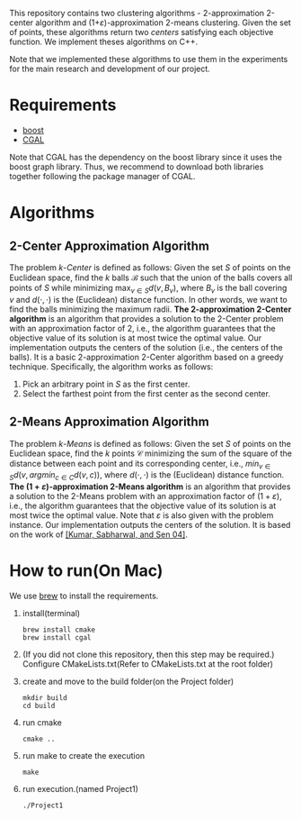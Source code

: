 This repository contains two clustering algorithms - 2-approximation 2-center algorithm and (1+$\varepsilon$)-approximation 2-means clustering. Given the set of points, these algorithms return two _centers_ satisfying each objective function. We implement theses algorithms on C++.

Note that we implemented these algorithms to use them in the experiments for the main research and development of our project.

# Requirements
- [boost](https://www.boost.org/)
- [CGAL](https://www.cgal.org/)

Note that CGAL has the dependency on the boost library since it uses the boost graph library. Thus, we recommend to download both libraries together following the package manager of CGAL.

# Algorithms
## 2-Center Approximation Algorithm
The problem $k$-_Center_ is defined as follows: Given the set $S$ of points on the Euclidean space, find the $k$ balls $\mathcal B$ such that the union of the balls covers all points of $S$ while minimizing $\text{max}_{v\in S}d(v, B_v)$, where $B_v$ is the ball covering $v$ and $d(\cdot, \cdot)$ is the (Euclidean) distance function. In other words, we want to find the balls minimizing the maximum radii.
__The 2-approximation 2-Center algorithm__ is an algorithm that provides a solution to the 2-Center problem with an approximation factor of 2, i.e., the algorithm guarantees that the objective value of its solution is at most twice the optimal value.
Our implementation outputs the centers of the solution (i.e., the centers of the balls). It is a basic 2-approximation 2-Center algorithm based on a greedy technique. Specifically, the algorithm works as follows:
1.  Pick an arbitrary point in $S$ as the first center.
2.  Select the farthest point from the first center as the second center.

## 2-Means Approximation Algorithm
The problem $k$-_Means_ is defined as follows: Given the set $S$ of points on the Euclidean space, find the $k$ points $\mathcal C$ minimizing the sum of the square of the distance between each point and its corresponding center, i.e., $min_{v\in S} d(v, argmin_{c\in C} d(v,c))$, where $d(\cdot, \cdot)$ is the (Euclidean) distance function.
__The $(1+\varepsilon)$-approximation 2-Means algorithm__ is an algorithm that provides a solution to the 2-Means problem with an approximation factor of $(1+\varepsilon)$, i.e., the algorithm guarantees that the objective value of its solution is at most twice the optimal value. Note that $\varepsilon$ is also given with the problem instance.
Our implementation outputs the centers of the solution. It is based on the work of [[Kumar, Sabharwal, and Sen 04]](https://ieeexplore.ieee.org/abstract/document/1366265).



# How to run(On Mac)
We use [brew](https://brew.sh/) to install the requirements.
1. install(terminal)
    ```
   brew install cmake
   brew install cgal
   ```
   
2. (If you did not clone this repository, then this step may be required.) Configure CMakeLists.txt(Refer to CMakeLists.txt at the root folder)

4. create and move to the build folder(on the Project folder)
   ```
   mkdir build
   cd build
   ```
5. run cmake
   ```
   cmake ..
   ```
6. run make to create the execution
   ```
   make
   ```
   
7. run execution.(named Project1)
   ```
   ./Project1
   ```
   
